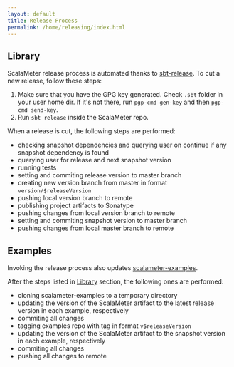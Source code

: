 ```yaml
---
layout: default
title: Release Process
permalink: /home/releasing/index.html
---
```




## Library

ScalaMeter release process is automated thanks to
[sbt-release](https://github.com/sbt/sbt-release).
To cut a new release, follow these steps:

1. Make sure that you have the GPG key generated.
   Check `.sbt` folder in your user home dir.
   If it's not there, run `pgp-cmd gen-key` and then `pgp-cmd send-key`.
2. Run `sbt release` inside the ScalaMeter repo.

When a release is cut, the following steps are performed:

- checking snapshot dependencies and querying user on continue if any snapshot
  dependency is found
- querying user for release and next snapshot version
- running tests
- setting and commiting release version to master branch
- creating new version branch from master in format `version/$releaseVersion`
- pushing local version branch to remote
- publishing project artifacts to Sonatype
- pushing changes from local version branch to remote
- setting and commiting snapshot version to master branch
- pushing changes from local master branch to remote


## Examples

Invoking the release process also updates
[scalameter-examples](https://github.com/scalameter/scalameter-examples).

After the steps listed in [Library](#library) section, the following ones are performed:

- cloning scalameter-examples to a temporary directory
- updating the version of the ScalaMeter artifact to the latest release version
  in each example, respectively
- commiting all changes
- tagging examples repo with tag in format `v$releaseVersion`
- updating the version of the ScalaMeter artifact to the snapshot version
  in each example, respectively
- commiting all changes
- pushing all changes to remote

